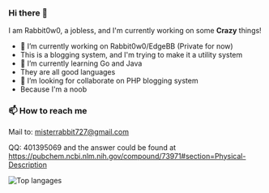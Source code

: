 ### Hi there 👋

I am Rabbit0w0, a jobless, and I'm currently working on some __Crazy__ things!
- 🔭 I’m currently working on Rabbit0w0/EdgeBB (Private for now)
- This is a blogging system, and I'm trying to make it a utility system
- 🌱 I’m currently learning Go and Java
- They are all good languages
- 👯 I’m looking for collaborate on PHP blogging system
- Because I'm a noob
<!-- - 🤔 I’m looking for help with ...
- 💬 Ask me about ...
- 📫 How to reach me: ...
- 😄 Pronouns: ...
- ⚡ Fun fact: ...
-->

### 📫 How to reach me
Mail to: misterrabbit727@gmail.com

QQ: 401395069 and the answer could be found at https://pubchem.ncbi.nlm.nih.gov/compound/73971#section=Physical-Description

![Top langages](https://github-readme-stats.vercel.app/api/top-langs/?username=Rabbit0w0&show_icons=true&hide_border=true&theme=radical)
